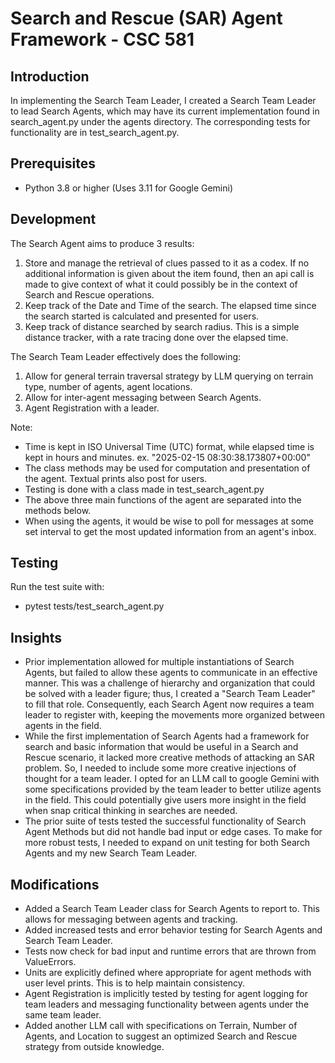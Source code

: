 # Search and Rescue (SAR) Agent Framework - CSC 581

## Introduction
In implementing the Search Team Leader, I created a Search Team Leader to lead Search Agents, which may have its current
implementation found in search_agent.py under the agents directory. The corresponding tests for functionality are 
in test_search_agent.py.

## Prerequisites
- Python 3.8 or higher (Uses 3.11 for Google Gemini)

## Development
The Search Agent aims to produce 3 results:
1. Store and manage the retrieval of clues passed to it as a codex. If no additional information is given about the item found,
then an api call is made to give context of what it could possibly be in the context of Search and Rescue operations.
2. Keep track of the Date and Time of the search. The elapsed time since the search started is calculated and presented for users.
3. Keep track of distance searched by search radius. This is a simple distance tracker, with a rate tracing done over the elapsed time.

The Search Team Leader effectively does the following:
1. Allow for general terrain traversal strategy by LLM querying on terrain type, number of agents, agent locations.
2. Allow for inter-agent messaging between Search Agents.
3. Agent Registration with a leader.


Note:
- Time is kept in ISO Universal Time (UTC) format, while elapsed time is kept in hours and minutes.
ex. "2025-02-15 08:30:38.173807+00:00"
- The class methods may be used for computation and presentation of the agent. Textual prints also post for users.
- Testing is done with a class made in test_search_agent.py
- The above three main functions of the agent are separated into the methods below.
- When using the agents, it would be wise to poll for messages at some set interval to get the most updated information
from an agent's inbox.

## Testing
Run the test suite with:
- pytest tests/test_search_agent.py

## Insights
- Prior implementation allowed for multiple instantiations of Search Agents, but failed to allow these agents to communicate in an effective manner.
This was a challenge of hierarchy and organization that could be solved with a leader figure; thus, I created a "Search Team Leader"
to fill that role. Consequently, each Search Agent now requires a team leader to register with, keeping the movements more organized between agents in the field.
- While the first implementation of Search Agents had a framework for search and basic information that would be useful in a Search and Rescue scenario,
it lacked more creative methods of attacking an SAR problem. So, I needed to include some more creative injections of thought for a team leader. I opted for
an LLM call to google Gemini with some specifications provided by the team leader to better utilize agents in the field. This could potentially give users
more insight in the field when snap critical thinking in searches are needed.
- The prior suite of tests tested the successful functionality of Search Agent Methods but did not handle bad input or edge cases. To make for more robust
tests, I needed to expand on unit testing for both Search Agents and my new Search Team Leader.


## Modifications
- Added a Search Team Leader class for Search Agents to report to. This allows for
messaging between agents and tracking.
- Added increased tests and error behavior testing for Search Agents and Search Team Leader. 
- Tests now check for bad input and runtime errors that are thrown from ValueErrors.
- Units are explicitly defined where appropriate for agent methods with user level prints. This is to help maintain consistency.
- Agent Registration is implicitly tested by testing for agent logging for team leaders and messaging functionality between agents under the same team leader.
- Added another LLM call with specifications on Terrain, Number of Agents, and Location to 
suggest an optimized Search and Rescue strategy from outside knowledge.